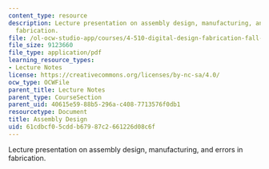 ```yaml
---
content_type: resource
description: Lecture presentation on assembly design, manufacturing, and errors in
  fabrication.
file: /ol-ocw-studio-app/courses/4-510-digital-design-fabrication-fall-2008/61cdbcf05cddb67987c2661226d08c6f_lec4_2.pdf
file_size: 9123660
file_type: application/pdf
learning_resource_types:
- Lecture Notes
license: https://creativecommons.org/licenses/by-nc-sa/4.0/
ocw_type: OCWFile
parent_title: Lecture Notes
parent_type: CourseSection
parent_uid: 40615e59-88b5-296a-c408-7713576f0db1
resourcetype: Document
title: Assembly Design
uid: 61cdbcf0-5cdd-b679-87c2-661226d08c6f
---
```

Lecture presentation on assembly design, manufacturing, and errors in fabrication.